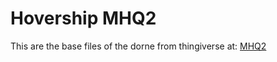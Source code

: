 # Hovership MHQ2
This are the base files of the dorne from thingiverse at: [MHQ2](http://www.thingiverse.com/thing:511668/#files)
